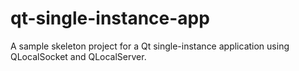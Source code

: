 # qt-single-instance-app

A sample skeleton project for a Qt single-instance application using QLocalSocket and QLocalServer.
